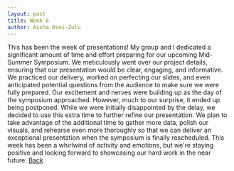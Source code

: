 ```yaml
---
layout: post
title: Week 6
author: Aisha Osei-Zulu
---
```

This has been the week of presentations! My group and I dedicated a significant amount of time and effort preparing for our upcoming Mid-Summer Symposium. We meticulously went over our project details, ensuring that our presentation would be clear, engaging, and informative. We practiced our delivery, worked on perfecting our slides, and even anticipated potential questions from the audience to make sure we were fully prepared. Our excitement and nerves were building up as the day of the symposium approached. However, much to our surprise, it ended up being postponed. While we were initially disappointed by the delay, we decided to use this extra time to further refine our presentation. We plan to take advantage of the additional time to gather more data, polish our visuals, and rehearse even more thoroughly so that we can deliver an exceptional presentation when the symposium is finally rescheduled. This week has been a whirlwind of activity and emotions, but we're staying positive and looking forward to showcasing our hard work in the near future.
[Back](./)

